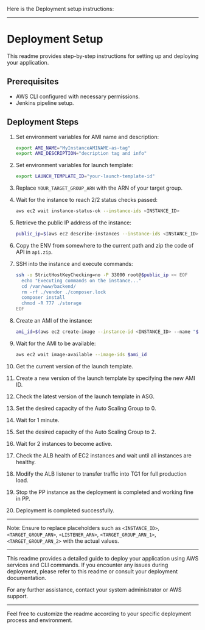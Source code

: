 Here is the Deployment setup instructions:

---

# Deployment Setup

This readme provides step-by-step instructions for setting up and deploying your application.

## Prerequisites

- AWS CLI configured with necessary permissions.
- Jenkins pipeline setup.

## Deployment Steps

1. Set environment variables for AMI name and description:

   ```bash
   export AMI_NAME="MyInstanceAMINAME-as-tag"
   export AMI_DESCRIPTION="decription tag and info"
   ```

2. Set environment variables for launch template:

   ```bash
   export LAUNCH_TEMPLATE_ID="your-launch-template-id"
   ```

3. Replace `YOUR_TARGET_GROUP_ARN` with the ARN of your target group.

4. Wait for the instance to reach 2/2 status checks passed:

   ```bash
   aws ec2 wait instance-status-ok --instance-ids <INSTANCE_ID>
   ```

5. Retrieve the public IP address of the instance:

   ```bash
   public_ip=$(aws ec2 describe-instances --instance-ids <INSTANCE_ID> --query "Reservations[0].Instances[0].PublicIpAddress" --output text)
   ```

6. Copy the ENV from somewhere to the current path and zip the code of API in `api.zip`.

7. SSH into the instance and execute commands:

   ```bash
   ssh -o StrictHostKeyChecking=no -P 33000 root@$public_ip << EOF
     echo "Executing commands on the instance..."
     cd /var/www/backend/
     rm -rf ./vendor ./composer.lock
     composer install
     chmod -R 777 ./storage
   EOF
   ```

8. Create an AMI of the instance:

   ```bash
   ami_id=$(aws ec2 create-image --instance-id <INSTANCE_ID> --name "$AMI_NAME" --description "$AMI_DESCRIPTION" --no-reboot --output text)
   ```

9. Wait for the AMI to be available:

   ```bash
   aws ec2 wait image-available --image-ids $ami_id
   ```

10. Get the current version of the launch template.

11. Create a new version of the launch template by specifying the new AMI ID.

12. Check the latest version of the launch template in ASG.

13. Set the desired capacity of the Auto Scaling Group to 0.

14. Wait for 1 minute.

15. Set the desired capacity of the Auto Scaling Group to 2.

16. Wait for 2 instances to become active.

17. Check the ALB health of EC2 instances and wait until all instances are healthy.

18. Modify the ALB listener to transfer traffic into TG1 for full production load.

19. Stop the PP instance as the deployment is completed and working fine in PP.

20. Deployment is completed successfully.

---

Note: Ensure to replace placeholders such as `<INSTANCE_ID>`, `<TARGET_GROUP_ARN>`, `<LISTENER_ARN>`, `<TARGET_GROUP_ARN_1>`, `<TARGET_GROUP_ARN_2>` with the actual values.

---

This readme provides a detailed guide to deploy your application using AWS services and CLI commands. If you encounter any issues during deployment, please refer to this readme or consult your deployment documentation.

For any further assistance, contact your system administrator or AWS support.

---

Feel free to customize the readme according to your specific deployment process and environment.